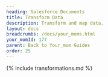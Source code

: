 ```yaml
---
heading: Salesforce Documents
title: Transform Data
description: Transform and map data.
layout: docs
breadcrumbs: /docs/your_moms.html
your_momId: 177
parent: Back to Your_mom Guides
order: 25
---
```


{% include transformations.md %}
